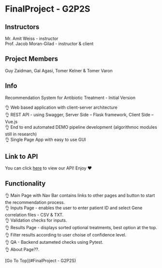 # FinalProject - G2P2S

## Instructors
Mr. Amit Weiss - instructor<br />
Prof. Jacob Moran-Gilad - instructor & client

## Project Members
Guy Zaidman, Gal Agasi, Tomer Kelner & Tomer Varon


## Info
Recommendation System for Antibiotic Treatment - Initial Version

:ok_hand: Web based application with client-server architecture<br />
:ok_hand: REST API - using Swagger, Server Side – Flask framework, Client Side – Vue.js<br />
:ok_hand: End to end automated DEMO pipeline development (algorithmoc modules still in research)<br />
:ok_hand: Single Page App with easy to use GUI<br />

## Link to API
You can click [here](https://app.swaggerhub.com/apis-docs/tomerkel/HW3.1/1.0.0/) to view our API!
Enjoy :heart:

## Functionality
:ok_hand: Main Page with Nav Bar contains links to other pages and button to start the recommendation process.<br />
:ok_hand: Inputs Page - enables the user to enter patient ID and select Gene correlation files -  CSV & TXT.<br />
:ok_hand: Validation checks for inputs.<br />
:ok_hand: Results Page - displays sorted optional treatments, best option at the top.<br />
:ok_hand: Filter results according to user choise of confidence level.<br />
:ok_hand: QA - Backend autameted checks using Pytest.<br />
:ok_hand: About Page??.<br />

          
[Go To Top](#FinalProject - G2P2S)
